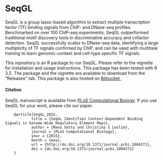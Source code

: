 # SeqGL

SeqGL is a  group lasso-based algorithm to extract multiple transcription factor (TF) binding signals from ChIP- and DNase-seq profiles. Benchmarked on over 100 ChIP-seq experiments, SeqGL outperformed traditional motif discovery tools in discriminative accuracy and cofactor detection. SeqGL successfully scales to DNase-seq data, identifying a large multiplicity of TF signals confirmed by ChIP, and can be used with multitask training to learn genomic-context and cell-type specific TF signals.

This repository is an R package to run SeqGL. Please refer to the vignette for installation and usage instructions. This package has been tested with R 3.2. The package and the vignette are available to download from the "Releases" tab. 
This package is also hosted on <a href="https://bitbucket.org/leslielab/seqgl/wiki/Home"> Bitbucket </a>.

#### Citation

SeqGL manuscript is available from [PLoS Computational Biology](http://journals.plos.org/ploscompbiol/article?id=10.1371/journal.pcbi.1004271). If you use SeqGL for your work, please cite our paper.

        @article{SeqGL_2015,
                title = {SeqGL Identifies Context-Dependent Binding Signals in Genome-Wide Regulatory Element Maps},
                author = {Manu Setty and Christina S Leslie},
                journal = {PLoS Computational Biology},
                year = {2015},
                month = {may},
                url = {http://dx.doi.org/10.1371/journal.pcbi.1004271},
                doi = {dx.doi.org/10.1371/journal.pcbi.1004271}
        }
